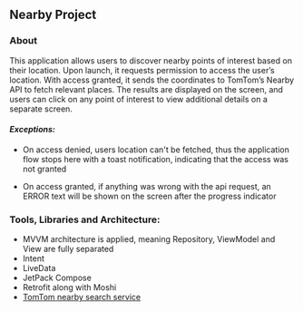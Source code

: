 
## Nearby Project

### About
This application allows users to discover nearby points of interest based on their location. Upon launch, it requests permission to access the user’s location. With access granted, it sends the coordinates to TomTom’s Nearby API to fetch relevant places. The results are displayed on the screen, and users can click on any point of interest to view additional details on a separate screen.
 
#### _Exceptions:_
* On access denied, users location can't be fetched, thus the application flow stops here with a toast notification, indicating that the access was not granted

* On access granted, if anything was wrong with the api request, an ERROR text will be shown on the screen after the progress indicator

### Tools, Libraries and Architecture:

* MVVM architecture is applied, meaning Repository, ViewModel and View are fully separated
* Intent
* LiveData 
* JetPack Compose
* Retrofit along with Moshi
* [TomTom nearby search service](https://developer.tomtom.com/search-api/documentation/search-service/nearby-search)
